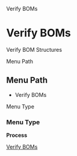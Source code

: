 
Verify BOMs
# Verify BOMs


Verify BOM Structures

Menu Path
## Menu Path



- Verify BOMs

Menu Type
### Menu Type

**Process**


[Verify BOMs](functional-guide/process/process-m_product_boms.md)